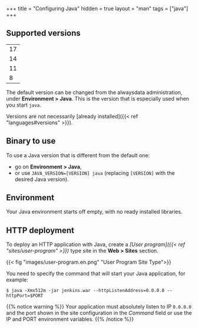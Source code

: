 +++
title = "Configuring Java"
hidden = true
layout = "man"
tags = ["java"]
+++

## Supported versions

||
| -- |
| 17 |
| 14 |
| 11 |
| 8  |

The default version can be changed from the alwaysdata administration, under **Environment > Java**. This is the version that is especially used when you start `java`.

Versions are not necessarily [already installed]({{< ref "languages#versions" >}}).

## Binary to use

To use a Java version that is different from the default one:

- go on **Environment > Java**,
- or use `JAVA_VERSION=[VERSION] java` (replacing `[VERSION]` with the desired Java version).

## Environment

Your Java environment starts off empty, with no ready installed libraries.

## HTTP deployment

To deploy an HTTP application with Java, create a *[User program]({{< ref "sites/user-program" >}})* type site in the **Web > Sites** section.

{{< fig "images/user-program.en.png" "User Program Site Type">}}

You need to specify the command that will start your Java application, for example:

```
$ java -Xmx512m -jar jenkins.war --httpListenAddress=0.0.0.0 --httpPort=$PORT
```

{{% notice warning %}}
Your application must absolutely listen to IP `0.0.0.0` and the port shown in the site configuration in the *Command* field or use the IP and PORT environment variables.
{{% /notice %}}
